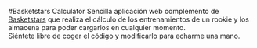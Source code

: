 #Basketstars Calculator
Sencilla aplicación web complemento de [Basketstars](http://basketstars.com) que realiza el cálculo de los entrenamientos de un rookie y los almacena para poder cargarlos en cualquier momento.  
Siéntete libre de coger el código y modificarlo para echarme una mano.